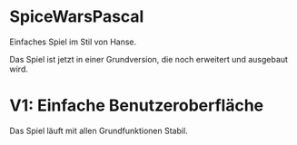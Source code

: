 # SpiceWarsPascal
Einfaches Spiel im Stil von Hanse.

Das Spiel ist jetzt in einer Grundversion, die noch erweitert und ausgebaut wird.

# V1: Einfache Benutzeroberfläche
Das Spiel läuft mit allen Grundfunktionen Stabil.
